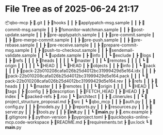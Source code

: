 # File Tree as of 2025-06-24 21:17

📦qbo-mcp
 ┣ 📂.git
 ┃ ┣ 📂hooks
 ┃ ┃ ┣ 📜applypatch-msg.sample
 ┃ ┃ ┣ 📜commit-msg.sample
 ┃ ┃ ┣ 📜fsmonitor-watchman.sample
 ┃ ┃ ┣ 📜post-update.sample
 ┃ ┃ ┣ 📜pre-applypatch.sample
 ┃ ┃ ┣ 📜pre-commit.sample
 ┃ ┃ ┣ 📜pre-merge-commit.sample
 ┃ ┃ ┣ 📜pre-push.sample
 ┃ ┃ ┣ 📜pre-rebase.sample
 ┃ ┃ ┣ 📜pre-receive.sample
 ┃ ┃ ┣ 📜prepare-commit-msg.sample
 ┃ ┃ ┣ 📜push-to-checkout.sample
 ┃ ┃ ┣ 📜sendemail-validate.sample
 ┃ ┃ ┗ 📜update.sample
 ┃ ┣ 📂info
 ┃ ┃ ┗ 📜exclude
 ┃ ┣ 📂logs
 ┃ ┃ ┣ 📂refs
 ┃ ┃ ┃ ┣ 📂heads
 ┃ ┃ ┃ ┃ ┗ 📜master
 ┃ ┃ ┃ ┗ 📂remotes
 ┃ ┃ ┃ ┃ ┗ 📂origin
 ┃ ┃ ┃ ┃ ┃ ┗ 📜HEAD
 ┃ ┃ ┗ 📜HEAD
 ┃ ┣ 📂objects
 ┃ ┃ ┣ 📂info
 ┃ ┃ ┗ 📂pack
 ┃ ┃ ┃ ┣ 📜pack-22b010208cafa026b25d4012bc31999429d5e164.idx
 ┃ ┃ ┃ ┣ 📜pack-22b010208cafa026b25d4012bc31999429d5e164.pack
 ┃ ┃ ┃ ┗ 📜pack-22b010208cafa026b25d4012bc31999429d5e164.rev
 ┃ ┣ 📂refs
 ┃ ┃ ┣ 📂heads
 ┃ ┃ ┃ ┗ 📜master
 ┃ ┃ ┣ 📂remotes
 ┃ ┃ ┃ ┗ 📂origin
 ┃ ┃ ┃ ┃ ┗ 📜HEAD
 ┃ ┃ ┗ 📂tags
 ┃ ┣ 📜config
 ┃ ┣ 📜description
 ┃ ┣ 📜FETCH_HEAD
 ┃ ┣ 📜HEAD
 ┃ ┣ 📜index
 ┃ ┗ 📜packed-refs
 ┣ 📂.roo
 ┃ ┗ 📂architect
 ┃ ┃ ┣ 📜.clinerules
 ┃ ┃ ┗ 📜project_structure_proposal.md
 ┣ 📂src
 ┃ ┗ 📂qbo_mcp
 ┃ ┃ ┣ 📜auth.py
 ┃ ┃ ┣ 📜config.py
 ┃ ┃ ┣ 📜models.py
 ┃ ┃ ┣ 📜reports.py
 ┃ ┃ ┣ 📜resources.py
 ┃ ┃ ┣ 📜server.py
 ┃ ┃ ┣ 📜tools.py
 ┃ ┃ ┣ 📜__init__.py
 ┃ ┃ ┗ 📜__main__.py
 ┣ 📜.env.example
 ┣ 📜.gitignore
 ┣ 📜.python-version
 ┣ 📜pyproject.toml
 ┣ 📜quickbooks-online-mcp.code-workspace
 ┣ 📜README.md
 ┣ 📜requirements.txt
 ┣ 📜uv.lock
 ┗ 📜__main__.py
